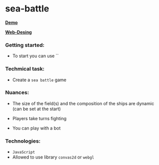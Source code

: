 # sea-battle

**[Demo]()**

**[Web-Desing](https://www.figma.com/file/ApeaWdNoGTtZtzwxxbouK5/sea-battel?node-id=0%3A1)**

### Getting started:

- To start you can use ``

### Techmical task:

- Create a `sea battle` game

### Nuances:

- The size of the field(s) and the composition of the ships are dynamic (can be set at the start)

- Players take turns fighting

- You can play with a bot

### Technologies:

- `JavaScript`
- Allowed to use library `convas2d` or `webgl`
